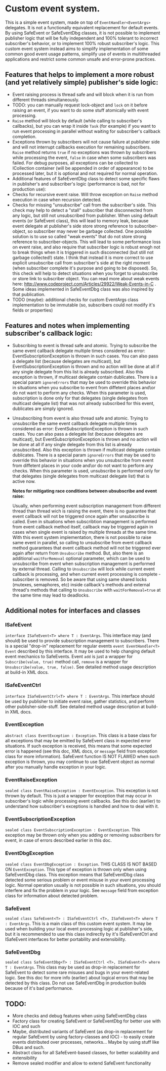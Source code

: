 # Custom event system.

This is a simple event system, made on top of `EventHandler<EventArgs>` delegates.
It is not a functionally equivalent replacement for default events.
By using SafeEvent or SafeEventDbg classes, it is not possible to implement publisher logic that will be
fully independent and 100% tolerant to incorrect subscriber's behavior, or to implement 100% robust subscriber's logic.
This custom event system instead aims to simplify implementation of some common good event usage patterns,
simplify use of events in multithreaded applications and restrict some common unsafe and error-prone practices.

## Features that helps to implement a more robust (and yet relatively simple) publisher's side logic:
 * Event raising process is thread safe and will block when it is run from different threads simultaneously.
 * TODO: you can manually request lock-object and `lock` on it before raising an event, if you want to do some stuff atomically with event processing.
 * `Raise` method will block by default (while calling to subscriber's callbacks), but you can wrap it inside `Task` (for example)
   if you want to run event processing in parallel without waiting for subscriber's callback completion.
 * Exceptions thrown by subscribers will not cause failure at publisher side and will not interrupt callbacks execution for remaining subscribers.
   `Raise` method returns `true` if no exceptions was thrown by subscribers while processing the event, `false` in case when some subscribers was failed.
   For debug purposes, all exceptions can be collected to ICollection<EventRaiseException> container (will be appended in order of appearance) to be processed later,
   but it is optional and not required for normal operation.
 * Additional features of SafeEventDbg class to detect some specific flaws in publisher's and subscriber's logic (performance is bad, not for production use):
  * Checks for recursive event raise. Will throw exception on `Raise` method execution in case when recursion detected.
  * Checks for missing "unsubscribe" call from the subscriber's side.
  This check may help to detect a "stall" subscriber that disconnected from any logic, but still not unsubscribed from publisher.
  When using default events (or SafeEvent class), this will lead to memory leak, because event delegate at publisher's side store strong reference to subscriber-object,
  so subscriber may never be garbage collected. One possible solution is to use so called "weak events" that do not store strong reference to subscriber-objects.
  This will lead to some performance loss on event raise, and also require that subscriber logic is robust enogh not to break things
  when it is triggered in such disconnected (but still not garbage collected!) state.
  I think that instead it is more correct to use explicit unsubscribe call from subscriber's side at the right moment
  (when subscriber complete it's purpose and going to be disposed).
  So, this check will help to detect situations when you forget to unsubscribe or store link to subscriber object.
  You can read more about weak events here: http://www.codeproject.com/Articles/29922/Weak-Events-in-C .
  Some ideas implemented in SafeEventDbg class was also inspired by that publication.
  * TODO (maybe): additional checks for custom EventArgs class implementation to be immutable (so, subscribers could not modify it's fields or properties)

## Features and notes when implementing subscriber's callback logic:
 * Subscribing to event is thread safe and atomic. Trying to subscribe the same event callback delegate multiple times considered as error:
   EventSubscriptionException is thrown in such cases. You can also pass a delegate list (because delegates are multicast),
   but EventSubscriptionException is thrown and no action will be done at all if any single delegate from this list is already subscribed.
   Also this exception is thrown, if multicast delegate contain dublicates. 
   There is a special param `ignoreErrors` that may be used to override this behavior
   in situations when you subscribe to event from diffetent places and\or do not want to perform any checks.
   When this parameter is used, subscription is done only for that delegates (single delegates from multicast delegate list) that was not already subscribed for this event,
   dublicates are simply ignored.
 * Unsubscribing from event is also thread safe and atomic. Trying to unsubscribe the same event callback delegate multiple times considered as error:
   EventSubscriptionException is thrown in such cases. You can also pass a delegate list (because delegates are multicast),
   but EventSubscriptionException is thrown and no action will be done at all if any single delegate from this list is already unsubscribed.
   Also this exception is thrown if multicast delegate contain dublicates.
   There is a special param `ignoreErrors` that may be used to override this behavior
   in situations when you unsubscribe from event from diffetent places in your code and\or do not want to perform any checks.
   When this parameter is used, unsubscribe is performed only for that delegates (single delegates from multicast delegate list) that is active now.

   __Notes for mitigating race conditions between ubsubscribe and event raise:__

   Usually, when performing event subscription management from different thread than thread wich is raising the event,
   there is no guarantee that event callback will not be triggered once again after unsubscribe is called.
   Even in situations when subscribtion management is performed from event callback method itself,
   callback may be triggered again in cases when single event is raised by multiple threads at the same time.
   With this event system implementation, there is not possible to raise same event in parallel, so calling to unsubscribe from event callback method
   guarantees that event callback method will not be triggered ever again after return from `Unsubscribe` method.
   But, also there is an additional `waitForRemoval` optional parameter, which can be used to unsubscribe from event when subscription management is performed by external thread.
   Calling to `Unsubscribe` will lock while current event callback is processing, and when current event processing is complete - subscriber is removed.
   So be aware that using same shared locks (mutexes, semaphores, etc) inside callback's methods
   and external thread's methods that calling to `Unsubscribe` with `waitForRemoval=true` at the same time may lead to deadlocks.

## Additional notes for interfaces and classes

### ISafeEvent<T>
`interface ISafeEvent<T> where T : EventArgs`. This interface may (and should) be used to provide subscription management to subscribers.
There is a special "drop-in" replacement for regular events `event EventHandler<T> Event` described by this interface.
It may be used to help changing default event mechanics to SafeEvents. Event `add` is just a wrapper for `Subscribe(value, true)` method call,
`remove` is a wrapper for `Unsubscribe(value, true, false)`.
See detailed method usage description at build-in XML docs.

### ISafeEventCtrl<T>
`interface ISafeEventCtrl<T> where T : EventArgs`. This interface should be used by publisher to initiate event raise,
gather statistics, and perform other publisher-side-stuff. See detailed method usage description at build-in XML docs.

### EventException
`abstract class EventException : Exception`. This class is a base class for all exceptions that may be emitted by SafeEvent class in expected error situations.
If such exception is received, this means that some expected error is happened (see this doc, XML docs, or `message` field from exception class for more information).
SafeEvent function IS NOT FLAWED when such exception is thrown, you may continue to use SafeEvent object as normal after you manually handle exception in your logic.

### EventRaiseException
`sealed class EventRaiseException : EventException`. This exception is not thrown by default.
This is just a wrapper for exception that may occur in subscriber's logic while processing event callbacks.
See this doc (earlier) to understand how subscriber's exceptions is handled and how to deal with it.

### EventSubscriptionException
`sealed class EventSubscriptionException : EventException`. This exception may be thrown only when you adding or removing subscribers for event,
in case of errors described earlier in this doc.

### EventDbgException
`sealed class EventDbgException : Exception`. THIS CLASS IS NOT BASED ON `EventException`.
This type of exception is thrown only when using SafeEventDbg class.
This exception means that SafeEventDbg class detected some serious problem or event misuse in your event processing logic.
Normal operation usually is not possible in such situations, you should interfere and fix the problem in your logic.
See `message` field from exception class for information about detected problem.

### SafeEvent<T>
`sealed class SafeEvent<T> : ISafeEventCtrl <T>, ISafeEvent<T> where T : EventArgs`.
This is a main class of this custom event system.
It may be used when building your local event processing logic at publisher's side,
but it is recommended to use this class indirectly by it's ISafeEventCtrl and ISafeEvent interfaces for better portability and extensibility.

### SafeEventDbg<T>
`sealed class SafeEventDbg<T> : ISafeEventCtrl <T>, ISafeEvent<T> where T : EventArgs`.
This class may be used as drop-in replacement for SafeEvent to detect some rare misuses and bugs in your event-related logic.
See this doc for more info (earlier) about logical errors that may be detected by this class.
Do not use SafeEventDbg in production builds because of it's bad performance.

## TODO:
 * More checks and debug features when using SafeEventDbg class
 * Factory class for creating SafeEvent or SafeEventDbg for better use with IOC and such
 * Maybe, distributed variants of SafeEvent (as drop-in replacement for regular SafeEvent by using factory-classes and IOC) -
 to easily create events distributed over processes, networks... Maybe by using stuff like DBus and such.
 * Abstract class for all SafeEvent-based classes, for better scalability and extensibility
 * Remove sealed modifier and allow to extend SafeEvent functionality
